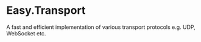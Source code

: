 # Easy.Transport
A fast and efficient implementation of various transport protocols e.g. UDP, WebSocket etc.

